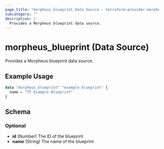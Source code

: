 ```yaml
---
page_title: "morpheus_blueprint Data Source - terraform-provider-morpheus"
subcategory: ""
description: |-
  Provides a Morpheus blueprint data source.
---
```


# morpheus_blueprint (Data Source)

Provides a Morpheus blueprint data source.

## Example Usage

```terraform
data "morpheus_blueprint" "example_blueprint" {
  name = "TF Example Blueprint"
}
```

<!-- schema generated by tfplugindocs -->
## Schema

### Optional

- **id** (Number) The ID of the blueprint
- **name** (String) The name of the blueprint